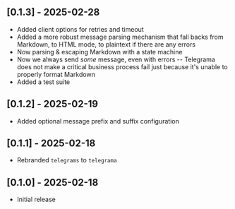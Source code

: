 ## [0.1.3] - 2025-02-28

- Added client options for retries and timeout
- Added a more robust message parsing mechanism that fall backs from Markdown, to HTML mode, to plaintext if there are any errors
- Now parsing & escaping Markdown with a state machine
- Now we always send *some* message, even with errors -- Telegrama does not make a critical business process fail just because it's unable to properly format Markdown
- Added a test suite

## [0.1.2] - 2025-02-19

- Added optional message prefix and suffix configuration

## [0.1.1] - 2025-02-18

- Rebranded `telegrams` to `telegrama`

## [0.1.0] - 2025-02-18

- Initial release
